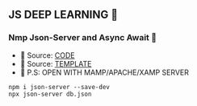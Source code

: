 ## JS DEEP LEARNING 🦆

### Nmp Json-Server and Async Await 🚀 
  - 🔑 Source: [CODE](../12NmpJsonServerAndAsynAwait/)
  - 🔑 Source: [TEMPLATE](https://drive.google.com/file/d/1-mtd3uM3KwWSbzV47nIrv0W9rqM-NG9u/view?usp=sharing)
  - 🔑 P.S: OPEN WITH MAMP/APACHE/XAMP SERVER

  ```
  npm i json-server --save-dev
  npx json-server db.json
  ```